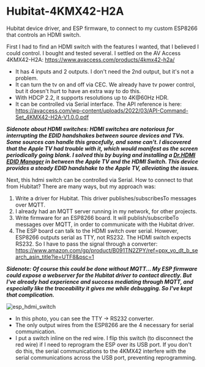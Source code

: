 # Hubitat-4KMX42-H2A
Hubitat device driver, and ESP firmware, to connect to my custom ESP8266 that controls an HDMI switch.

First I had to find an HDMI switch with the features I wanted, that I believed I could control.  I bought and tested several.  I settled on the AV Access 4KMX42-H2A:  https://www.avaccess.com/products/4kmx42-h2a/

- It has 4 inputs and 2 outputs.  I don't need the 2nd output, but it's not a problem.
- It can turn the tv on and off via CEC.  We already have tv power control, but it doesn't hurt to have an extra way to do this.
- With HDCP 2.2, it supports resolutions up to 4K@60Hz HDR.
- It can be controlled via Serial interface.  The API reference is here:  https://avaccess.com/wp-content/uploads/2022/03/API-Command-Set_4KMX42-H2A-V1.0.0.pdf

***Sidenote about HDMI switches:  HDMI switches are notorious for interrupting the EDID handshakes between source devices and TVs.  Some sources can handle this gracefully, and some can't.  I discovered that the Apple TV had trouble with it, which would manifest as the screen periodically going blank.  I solved this by buying and installing a [Dr.HDMI EDID Manager](https://hdfury.com/product/dr-hdmi-8k/) in between the Apple TV and the HDMI Switch.  This device provides a steady EDID handshake to the Apple TV, alleviating the issues.***

Next, this hdmi switch can be controlled via Serial.  How to connect to that from Hubitat?  There are many ways, but my approach was:

1. Write a driver for Hubitat.  This driver publishes/subscribesTo messages over MQTT.
2. I already had an MQTT server running in my network, for other projects.
3. Write firmware for an ESP8266 board.  It will publish/subscribeTo messages over MQTT, in order to communicate with the Hubitat driver.
4. The ESP board can talk to the HDMI switch over serial.  However, ESP8266 outputs serial as TTY, not RS232.  The HDMI switch expects RS232.  So I have to pass the signal through a converter:  https://www.amazon.com/gp/product/B091TN2ZPY/ref=ppx_yo_dt_b_search_asin_title?ie=UTF8&psc=1

***Sidenote:  Of course this could be done without MQTT...  My ESP firmware could expose a webserver for the Hubitat driver to contact directly.  But I've already had experience and success mediating through MQTT, and especially like the traceability it gives me while debugging.  So I've kept that complication.***

![esp_hdmi_switch](https://github.com/joelwetzel/Hubitat-4KMX42-H2A/assets/5503931/dd6dbf99-1c6e-4e6f-b5c7-ef1ee5fe189a)

- In this photo, you can see the TTY -> RS232 converter.
- The only output wires from the ESP8266 are the 4 necessary for serial communication.
- I put a switch inline on the red wire.  I flip this switch (to disconnect the red wire) if I need to reprogram the ESP over its USB port.  If you don't do this, the serial communications to the 4KMX42 interfere with the serial communications across the USB port, preventing reprogramming.
